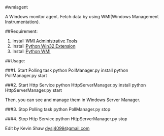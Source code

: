 #wmiagent

A Windows monitor agent. Fetch data by using WMI(Windows Management Instrumentation).

##Requirement:
1. Install [WMI Administrative Tools](http://www.microsoft.com/en-us/download/details.aspx?id=24045)
2. Install [Python Win32 Extension](http://sourceforge.net/projects/pywin32/)
3. Install [Python WMI](https://pypi.python.org/pypi/WMI)

##Usage:

###1. Start Polling task
    python PollManager.py install
    python PollManager.py start

###2. Start Http Service
    python HttpServerManager.py install
    python HttpServerManager.py start

Then, you can see and manage them in Windows Server Manager.

###3. Stop Polling task
    python PollManager.py stop

###4. Stop Http Service
    python HttpServerManager.py stop

Edit by Kevin Shaw dysj4099@gmail.com
